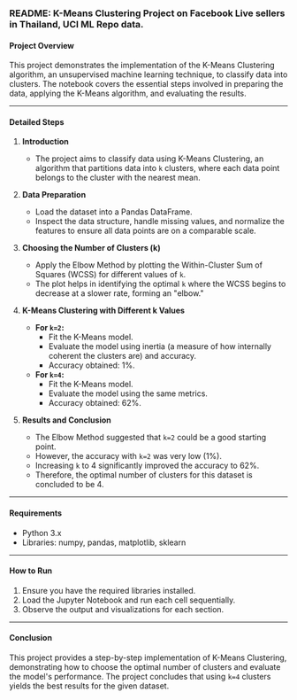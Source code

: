 ### README: K-Means Clustering Project on Facebook Live sellers in Thailand, UCI ML Repo data.


#### Project Overview
This project demonstrates the implementation of the K-Means Clustering algorithm, an unsupervised machine learning technique, to classify data into clusters. The notebook covers the essential steps involved in preparing the data, applying the K-Means algorithm, and evaluating the results.

---

#### Detailed Steps

1. **Introduction**
   - The project aims to classify data using K-Means Clustering, an algorithm that partitions data into `k` clusters, where each data point belongs to the cluster with the nearest mean.

2. **Data Preparation**
   - Load the dataset into a Pandas DataFrame.
   - Inspect the data structure, handle missing values, and normalize the features to ensure all data points are on a comparable scale.

3. **Choosing the Number of Clusters (k)**
   - Apply the Elbow Method by plotting the Within-Cluster Sum of Squares (WCSS) for different values of `k`.
   - The plot helps in identifying the optimal `k` where the WCSS begins to decrease at a slower rate, forming an "elbow."

4. **K-Means Clustering with Different k Values**
   - **For `k=2`:**
     - Fit the K-Means model.
     - Evaluate the model using inertia (a measure of how internally coherent the clusters are) and accuracy.
     - Accuracy obtained: 1%.
   - **For `k=4`:**
     - Fit the K-Means model.
     - Evaluate the model using the same metrics.
     - Accuracy obtained: 62%.

5. **Results and Conclusion**
   - The Elbow Method suggested that `k=2` could be a good starting point.
   - However, the accuracy with `k=2` was very low (1%).
   - Increasing `k` to 4 significantly improved the accuracy to 62%.
   - Therefore, the optimal number of clusters for this dataset is concluded to be 4.

---

#### Requirements

- Python 3.x
- Libraries: numpy, pandas, matplotlib, sklearn

---

#### How to Run

1. Ensure you have the required libraries installed.
2. Load the Jupyter Notebook and run each cell sequentially.
3. Observe the output and visualizations for each section.

---

#### Conclusion
This project provides a step-by-step implementation of K-Means Clustering, demonstrating how to choose the optimal number of clusters and evaluate the model's performance. The project concludes that using `k=4` clusters yields the best results for the given dataset.
